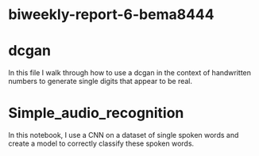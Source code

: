 # biweekly-report-6-bema8444

# dcgan
In this file I walk through how to use a dcgan in the context of handwritten numbers to generate single digits that appear to be real.

# Simple_audio_recognition
In this notebook, I use a CNN on a dataset of single spoken words and create a model to correctly classify these spoken words.
